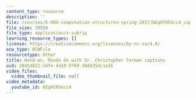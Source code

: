 ```yaml
---
content_type: resource
description: ''
file: /courses/6-004-computation-structures-spring-2017/6EqHlKhGcc4_captions.webvtt
file_size: 39558
file_type: application/x-subrip
learning_resource_types: []
license: https://creativecommons.org/licenses/by-nc-sa/4.0/
ocw_type: OCWFile
resourcetype: Other
title: Hand-on, Minds On with Dr. Christopher Terman captions
uid: 2045d022-16fe-4e59-9769-38d435dc1a16
video_files:
  video_thumbnail_file: null
video_metadata:
  youtube_id: 6EqHlKhGcc4
---
```

